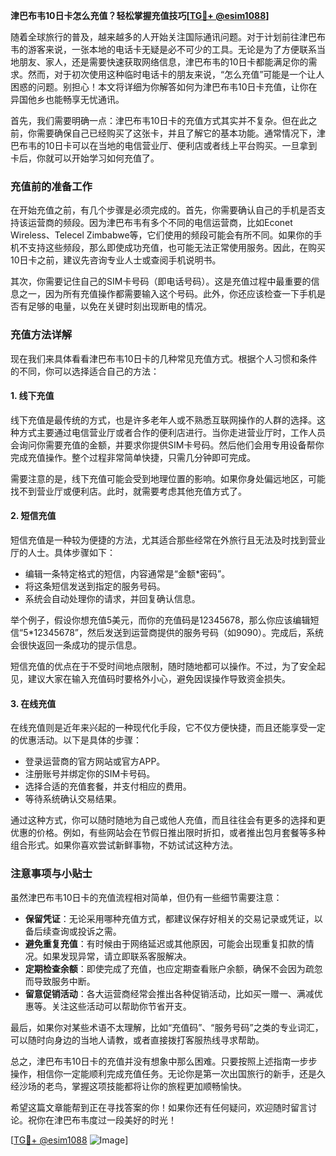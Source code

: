 **津巴布韦10日卡怎么充值？轻松掌握充值技巧[[TG💪+ @esim1088](https://t.me/s/esim1088)]**

随着全球旅行的普及，越来越多的人开始关注国际通讯问题。对于计划前往津巴布韦的游客来说，一张本地的电话卡无疑是必不可少的工具。无论是为了方便联系当地朋友、家人，还是需要快速获取网络信息，津巴布韦的10日卡都能满足你的需求。然而，对于初次使用这种临时电话卡的朋友来说，“怎么充值”可能是一个让人困惑的问题。别担心！本文将详细为你解答如何为津巴布韦10日卡充值，让你在异国他乡也能畅享无忧通讯。

首先，我们需要明确一点：津巴布韦10日卡的充值方式其实并不复杂。但在此之前，你需要确保自己已经购买了这张卡，并且了解它的基本功能。通常情况下，津巴布韦的10日卡可以在当地的电信营业厅、便利店或者线上平台购买。一旦拿到卡后，你就可以开始学习如何充值了。

### 充值前的准备工作

在开始充值之前，有几个步骤是必须完成的。首先，你需要确认自己的手机是否支持该运营商的频段。因为津巴布韦有多个不同的电信运营商，比如Econet Wireless、Telecel Zimbabwe等，它们使用的频段可能会有所不同。如果你的手机不支持这些频段，那么即使成功充值，也可能无法正常使用服务。因此，在购买10日卡之前，建议先咨询专业人士或查阅手机说明书。

其次，你需要记住自己的SIM卡号码（即电话号码）。这是充值过程中最重要的信息之一，因为所有充值操作都需要输入这个号码。此外，你还应该检查一下手机是否有足够的电量，以免在关键时刻出现断电的情况。

### 充值方法详解

现在我们来具体看看津巴布韦10日卡的几种常见充值方式。根据个人习惯和条件的不同，你可以选择适合自己的方法：

#### 1. 线下充值

线下充值是最传统的方式，也是许多老年人或不熟悉互联网操作的人群的选择。这种方式主要通过电信营业厅或者合作的便利店进行。当你走进营业厅时，工作人员会询问你需要充值的金额，并要求你提供SIM卡号码。然后他们会用专用设备帮你完成充值操作。整个过程非常简单快捷，只需几分钟即可完成。

需要注意的是，线下充值可能会受到地理位置的影响。如果你身处偏远地区，可能找不到营业厅或便利店。此时，就需要考虑其他充值方式了。

#### 2. 短信充值

短信充值是一种较为便捷的方法，尤其适合那些经常在外旅行且无法及时找到营业厅的人士。具体步骤如下：

- 编辑一条特定格式的短信，内容通常是“金额*密码”。
- 将这条短信发送到指定的服务号码。
- 系统会自动处理你的请求，并回复确认信息。

举个例子，假设你想充值5美元，而你的充值码是12345678，那么你应该编辑短信“5*12345678”，然后发送到运营商提供的服务号码（如9090）。完成后，系统会很快返回一条成功的提示信息。

短信充值的优点在于不受时间地点限制，随时随地都可以操作。不过，为了安全起见，建议大家在输入充值码时要格外小心，避免因误操作导致资金损失。

#### 3. 在线充值

在线充值则是近年来兴起的一种现代化手段，它不仅方便快捷，而且还能享受一定的优惠活动。以下是具体的步骤：

- 登录运营商的官方网站或官方APP。
- 注册账号并绑定你的SIM卡号码。
- 选择合适的充值套餐，并支付相应的费用。
- 等待系统确认交易结果。

通过这种方式，你可以随时随地为自己或他人充值，而且往往会有更多的选择和更优惠的价格。例如，有些网站会在节假日推出限时折扣，或者推出包月套餐等多种组合形式。如果你喜欢尝试新鲜事物，不妨试试这种方法。

### 注意事项与小贴士

虽然津巴布韦10日卡的充值流程相对简单，但仍有一些细节需要注意：

- **保留凭证**：无论采用哪种充值方式，都建议保存好相关的交易记录或凭证，以备后续查询或投诉之需。
- **避免重复充值**：有时候由于网络延迟或其他原因，可能会出现重复扣款的情况。如果发现异常，请立即联系客服解决。
- **定期检查余额**：即使完成了充值，也应定期查看账户余额，确保不会因为疏忽而导致服务中断。
- **留意促销活动**：各大运营商经常会推出各种促销活动，比如买一赠一、满减优惠等。关注这些活动可以帮助你节省开支。

最后，如果你对某些术语不太理解，比如“充值码”、“服务号码”之类的专业词汇，可以随时向身边的当地人请教，或者直接拨打客服热线寻求帮助。

总之，津巴布韦10日卡的充值并没有想象中那么困难。只要按照上述指南一步步操作，相信你一定能顺利完成充值任务。无论你是第一次出国旅行的新手，还是久经沙场的老鸟，掌握这项技能都将让你的旅程更加顺畅愉快。

希望这篇文章能帮到正在寻找答案的你！如果你还有任何疑问，欢迎随时留言讨论。祝你在津巴布韦度过一段美好的时光！

[[TG💪+ @esim1088](https://t.me/s/esim1088) ![Image](https://i.postimg.cc/4NQfJmqS/Snipaste-2025-05-13-00-14-12.png)]